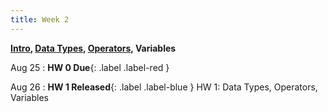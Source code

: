 ```yaml
---
title: Week 2
---
```


**[Intro](https://docs.google.com/presentation/d/1DAMEM6X6DtdpChmecqLdgjwtfyKY0P8HjOKjEyNpw7o/edit?usp=sharing), [Data Types](https://docs.google.com/presentation/d/1-QEQaddz8XzCEkBK5vOTIClNZY07fYf0gDMzHSvYYns/edit?usp=sharing), [Operators](https://docs.google.com/presentation/d/1vin79nEjUz_ISMLJeH-44VZa2wUuATh74di5umpYruk/edit?usp=sharing), Variables**

Aug 25
:  **HW 0 Due**{: .label .label-red }

Aug 26
:  **HW 1 Released**{: .label .label-blue } HW 1: Data Types, Operators, Variables

